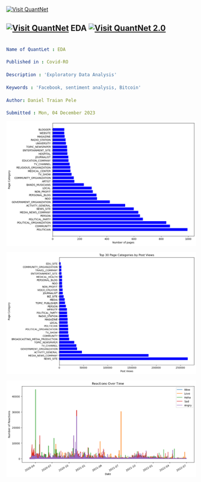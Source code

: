 [<img src="https://github.com/QuantLet/Styleguide-and-FAQ/blob/master/pictures/banner.png" width="1100" alt="Visit QuantNet">](http://quantlet.de/)

## [<img src="https://github.com/QuantLet/Styleguide-and-FAQ/blob/master/pictures/qloqo.png" alt="Visit QuantNet">](http://quantlet.de/) **EDA** [<img src="https://github.com/QuantLet/Styleguide-and-FAQ/blob/master/pictures/QN2.png" width="60" alt="Visit QuantNet 2.0">](http://quantlet.de/)

```yaml

Name of QuantLet : EDA

Published in : Covid-RO

Description : 'Exploratory Data Analysis'

Keywords : 'Facebook, sentiment analysis, Bitcoin'

Author: Daniel Traian Pele

Submitted : Mon, 04 December 2023

```

![Picture1](page_categories.png)

![Picture2](page_views.png)

![Picture3](reactions_over_time.png)